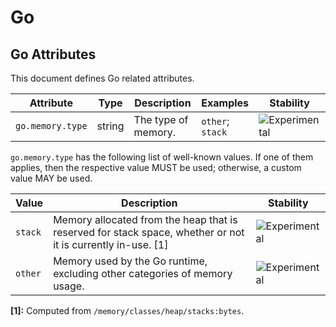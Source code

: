<!--- Hugo front matter used to generate the website version of this page:
--->

<!-- NOTE: THIS FILE IS AUTOGENERATED. DO NOT EDIT BY HAND. -->
<!-- see templates/registry/markdown/attribute_namespace.md.j2 -->

# Go

## Go Attributes

This document defines Go related attributes.

| Attribute        | Type   | Description         | Examples         | Stability                                                        |
| ---------------- | ------ | ------------------- | ---------------- | ---------------------------------------------------------------- |
| `go.memory.type` | string | The type of memory. | `other`; `stack` | ![Experimental](https://img.shields.io/badge/-experimental-blue) |

`go.memory.type` has the following list of well-known values. If one of them applies, then the respective value MUST be used; otherwise, a custom value MAY be used.

| Value   | Description                                                                                                 | Stability                                                        |
| ------- | ----------------------------------------------------------------------------------------------------------- | ---------------------------------------------------------------- |
| `stack` | Memory allocated from the heap that is reserved for stack space, whether or not it is currently in-use. [1] | ![Experimental](https://img.shields.io/badge/-experimental-blue) |
| `other` | Memory used by the Go runtime, excluding other categories of memory usage.                                  | ![Experimental](https://img.shields.io/badge/-experimental-blue) |

**[1]:** Computed from `/memory/classes/heap/stacks:bytes`.
